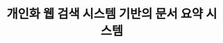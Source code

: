 ---
layout: publication-single
title: 개인화 웹 검색 시스템 기반의 문서 요약 시스템
name: 한국디지털콘텐츠학회 논문지, 11(3)
first-author: 김동욱
co-authors: 강수용, 김한준, 이병정, 장재영
during: 2010.09.01
location: 
impactfactor: 
doi: 
note: 
categories: 
 - Others
tag: 
 - Domestic Journal
---